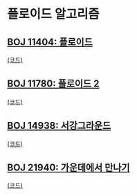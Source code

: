 # 플로이드 알고리즘

## [BOJ 11404: 플로이드](https://www.acmicpc.net/problem/11404)
[(코드)](https://github.com/DJ-archive/Algorithm-DataStructure/blob/main/0minyoung0/algorithm/28_플로이드알고리즘/Boj11404.java)

## [BOJ 11780: 플로이드 2](https://www.acmicpc.net/problem/11780)
[(코드)](https://github.com/DJ-archive/Algorithm-DataStructure/blob/main/0minyoung0/algorithm/28_플로이드알고리즘/Boj11780.java)

## [BOJ 14938: 서강그라운드](https://www.acmicpc.net/problem/14938)
[(코드)](https://github.com/DJ-archive/Algorithm-DataStructure/blob/main/0minyoung0/algorithm/28_플로이드알고리즘/Boj14938.java)

## [BOJ 21940: 가운데에서 만나기](https://www.acmicpc.net/problem/21940)
[(코드)](https://github.com/DJ-archive/Algorithm-DataStructure/blob/main/0minyoung0/algorithm/28_플로이드알고리즘/Boj21940.java)